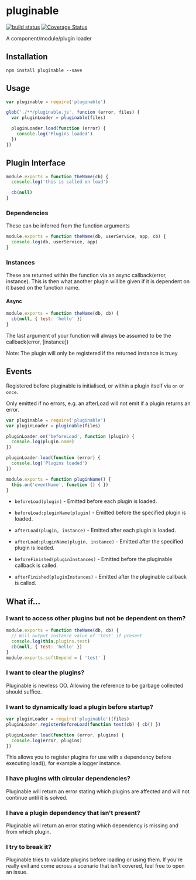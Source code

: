 # pluginable

[![build status](https://secure.travis-ci.org/confuser/node-pluginable.png)](http://travis-ci.org/confuser/node-pluginable)
[![Coverage Status](https://coveralls.io/repos/confuser/node-pluginable/badge.png?branch=master)](https://coveralls.io/r/confuser/node-pluginable?branch=master)


A component/module/plugin loader

## Installation

```
npm install pluginable --save
```

## Usage
```js
var pluginable = require('pluginable')

glob('./**/pluginable.js', funcion (error, files) {
  var pluginLoader = pluginable(files)

  pluginLoader.load(function (error) {
    console.log('Plugins loaded')
  })
})
```

## Plugin Interface
```js
module.exports = function theName(cb) {
  console.log('this is called on load')

  cb(null)
}
```

### Dependencies
These can be inferred from the function arguments

```js
module.exports = function theName(db, userService, app, cb) {
  console.log(db, userService, app)
}
```

### Instances
These are returned within the function via an async callback(error, instance).
This is then what another plugin will be given if it is dependent on it based on the function name.

#### Async
```js
module.exports = function theName(db, cb) {
  cb(null, { test: 'hello' })
}
```

The last argument of your function will always be assumed to be the callback(error, [instance])


Note: The plugin will only be registered if the returned instance is truey

## Events
Registered before pluginable is initialised, or within a plugin itself via `on` or `once`.

Only emitted if no errors, e.g. an afterLoad will not emit if a plugin returns an error.

```js
var pluginable = require('pluginable')
var pluginLoader = pluginable(files)

pluginLoader.on('beforeLoad', function (plugin) {
  console.log(plugin.name)
})

pluginLoader.load(function (error) {
  console.log('Plugins loaded')
})
```

```js
module.exports = function pluginName() {
  this.on('eventName', function () { })
}
```

* `beforeLoad(plugin)` - Emitted before each plugin is loaded.

* `beforeLoad:pluginName(plugin)` - Emitted before the specified plugin is loaded.

* `afterLoad(plugin, instance)` - Emitted after each plugin is loaded.

* `afterLoad:pluginName(plugin, instance)` - Emitted after the specified plugin is loaded.

* `beforeFinished(pluginInstances)` - Emitted before the pluginable callback is called.

* `afterFinished(pluginInstances)` - Emitted after the pluginable callback is called.

## What if...

### I want to access other plugins but not be dependent on them?
```js
module.exports = function theName(db, cb) {
  // Will output instance value of 'test' if present
  console.log(this.plugins.test)
  cb(null, { test: 'hello' })
}
module.exports.softDepend = [ 'test' ]
```

### I want to clear the plugins?
Pluginable is newless OO. Allowing the reference to be garbage collected should suffice.

### I want to dynamically load a plugin before startup?
```js
var pluginLoader = require('pluginable')(files)
pluginLoader.registerBeforeLoad(function test(cb) { cb() })

pluginLoader.load(function (error, plugins) {
  console.log(error, plugins)
})
```
This allows you to register plugins for use with a dependency before executing load(), for example a logger instance.

### I have plugins with circular dependencies?
Pluginable will return an error stating which plugins are affected and will not continue until it is solved.

### I have a plugin dependency that isn't present?
Pluginable will return an error stating which dependency is missing and from which plugin.

### I try to break it?
Pluginable tries to validate plugins before loading or using them. If you're really evil and come across a scenario that isn't covered, feel free to open an issue.
